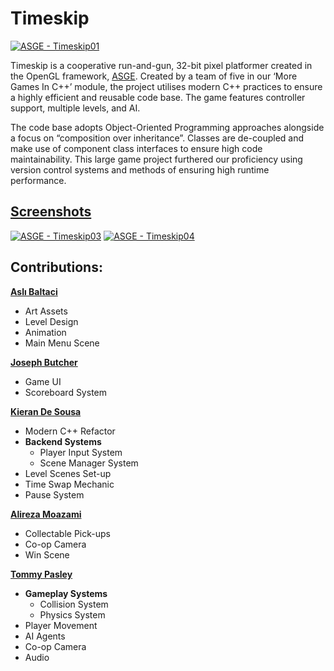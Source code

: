 # Timeskip
[![ASGE - Timeskip01](https://user-images.githubusercontent.com/72137017/174453006-6940d361-482c-4b4a-9d38-8178eb60ac66.png)
](https://github.com/Kieran-De-Sousa/ASGE-Timeskip/blob/main/Screenshots/ASGE%20-%20Timeskip01.png)
  
Timeskip is a cooperative run-and-gun, 32-bit pixel platformer created in the OpenGL framework, [ASGE](https://github.com/HuxyUK/ASGE). Created by a team of five in our ‘More Games In C++’ module, the project utilises modern C++ practices to ensure a highly efficient and reusable code base. The game features controller support, multiple levels, and AI. 

The code base adopts Object-Oriented Programming approaches alongside a focus on “composition over inheritance”. Classes are de-coupled and make use of component class interfaces to ensure high code maintainability. This large game project furthered our proficiency using version control systems and methods of ensuring high runtime performance.

## [Screenshots](https://github.com/Kieran-De-Sousa/ASGE-Timeskip/tree/main/Screenshots)
[![ASGE - Timeskip03](https://user-images.githubusercontent.com/72137017/174453166-f7b1b17d-cf84-45f0-b1dc-0ddb2ab33244.png)](https://github.com/Kieran-De-Sousa/ASGE-Timeskip/blob/main/Screenshots/ASGE%20-%20Timeskip03.png)
[![ASGE - Timeskip04](https://user-images.githubusercontent.com/72137017/174453168-717b7c8d-b2c0-4972-a11d-f3f7432c0ce9.png)](https://github.com/Kieran-De-Sousa/ASGE-Timeskip/blob/main/Screenshots/ASGE%20-%20Timeskip04.png)

## Contributions:

**[Aslı Baltaci](https://aslibaltaci.github.io/)**
- Art Assets
- Level Design
- Animation
- Main Menu Scene

**[Joseph Butcher]()**
- Game UI
- Scoreboard System
 
**[Kieran De Sousa](https://kieran-de-sousa.github.io/)**
- Modern C++ Refactor
- **Backend Systems**
  - Player Input System
  - Scene Manager System
- Level Scenes Set-up
- Time Swap Mechanic
- Pause System 
 
**[Alireza Moazami]()**
- Collectable Pick-ups
- Co-op Camera
- Win Scene
 
**[Tommy Pasley](https://moosish.github.io/)**
- **Gameplay Systems**
  - Collision System
  - Physics System
- Player Movement
- AI Agents
- Co-op Camera
- Audio
